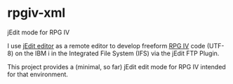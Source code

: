 # rpgiv-xml
jEdit mode for RPG IV

I use [jEdit editor](http://jedit.org) as a remote editor to develop freeform [RPG IV](https://www.ibm.com/support/knowledgecenter/ssw_ibm_i_73/rzasd/sc092508.pdf)
code (UTF-8) on the IBM i in the Integrated File System (IFS) via the jEdit FTP Plugin.

This project provides a (minimal, so far) jEdit edit mode for RPG IV intended for that environment.

